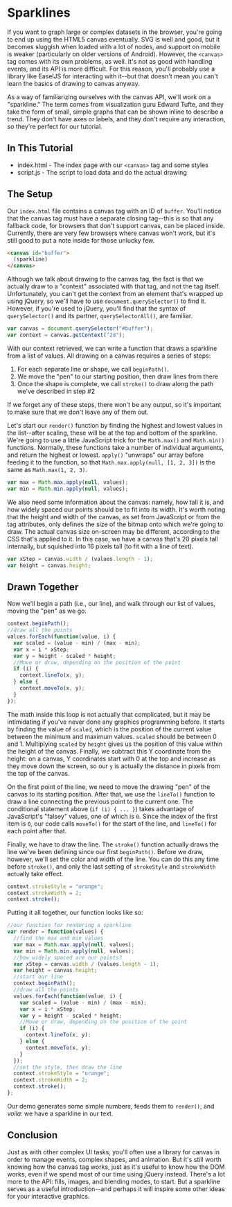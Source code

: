 Sparklines
==========

If you want to graph large or complex datasets in the browser, you're going to end up using the HTML5 canvas eventually. SVG is well and good, but it becomes sluggish when loaded with a lot of nodes, and support on mobile is weaker (particularly on older versions of Android). However, the `<canvas>` tag comes with its own problems, as well. It's not as good with handling events, and its API is more difficult. For this reason, you'll probably use a library like EaselJS for interacting with it--but that doesn't mean you can't learn the basics of drawing to canvas anyway.

As a way of familiarizing ourselves with the canvas API, we'll work on a "sparkline." The term comes from visualization guru Edward Tufte, and they take the form of small, simple graphs that can be shown inline to describe a trend. They don't have axes or labels, and they don't require any interaction, so they're perfect for our tutorial.

In This Tutorial
----------------

* index.html - The index page with our `<canvas>` tag and some styles
* script.js - The script to load data and do the actual drawing

The Setup
---------

Our `index.html` file contains a canvas tag with an ID of `buffer`. You'll notice that the canvas tag must have a separate closing tag--this is so that any fallback code, for browsers that don't support canvas, can be placed inside. Currently, there are very few browsers where canvas won't work, but it's still good to put a note inside for those unlucky few.

```html
<canvas id="buffer">
  (sparkline)
</canvas>
```

Although we talk about drawing to the canvas tag, the fact is that we actually draw to a "context" associated with that tag, and not the tag itself. Unfortunately, you can't get the context from an element that's wrapped up using jQuery, so we'll have to use `document.querySelector()` to find it. However, if you're used to jQuery, you'll find that the syntax of `querySelector()` and its partner, `querySelectorAll()`, are familiar.

```js
var canvas = document.querySelector("#buffer");
var context = canvas.getContext("2d");
```

With our context retrieved, we can write a function that draws a sparkline from a list of values. All drawing on a canvas requires a series of steps:

1. For each separate line or shape, we call `beginPath()`.
2. We move the "pen" to our starting position, then draw lines from there
3. Once the shape is complete, we call `stroke()` to draw along the path we've described in step #2

If we forget any of these steps, there won't be any output, so it's important to make sure that we don't leave any of them out. 

Let's start our `render()` function by finding the highest and lowest values in the list--after scaling, these will be at the top and bottom of the sparkline. We're going to use a little JavaScript trick for the `Math.max()` and `Math.min()` functions. Normally, these functions take a number of individual arguments, and return the highest or lowest. `apply()` "unwraps" our array before feeding it to the function, so that `Math.max.apply(null, [1, 2, 3])` is the same as `Math.max(1, 2, 3)`.

```js
var max = Math.max.apply(null, values);
var min = Math.min.apply(null, values);
```

We also need some information about the canvas: namely, how tall it is, and how widely spaced our points should be to fit into its width. It's worth noting that the height and width of the canvas, as set from JavaScript or from the tag attributes, only defines the size of the bitmap onto which we're going to draw. The actual canvas size on-screen may be different, according to the CSS that's applied to it. In this case, we have a canvas that's 20 pixels tall internally, but squished into 16 pixels tall (to fit with a line of text).

```js
var xStep = canvas.width / (values.length - 1);
var height = canvas.height;
```

Drawn Together
--------------

Now we'll begin a path (i.e., our line), and walk through our list of values, moving the "pen" as we go.

```js
context.beginPath();
//draw all the points
values.forEach(function(value, i) {
  var scaled = (value - min) / (max - min);
  var x = i * xStep;
  var y = height - scaled * height;
  //Move or draw, depending on the position of the point
  if (i) {
    context.lineTo(x, y);
  } else {
    context.moveTo(x, y);
  }
});
```

The math inside this loop is not actually that complicated, but it may be intimidating if you've never done any graphics programming before. It starts by finding the value of `scaled`, which is the position of the current value between the minimum and maximum values. `scaled` should be between 0 and 1. Multiplying `scaled` by `height` gives us the position of this value within the height of the canvas. Finally, we subtract this Y coordinate from the height: on a canvas, Y coordinates start with 0 at the top and increase as they move down the screen, so our `y` is actually the distance in pixels from the top of the canvas.

On the first point of the line, we need to move the drawing "pen" of the canvas to its starting position. After that, we use the `lineTo()` function to draw a line connecting the previous point to the current one. The conditional statement above (`if (i) { ... }`) takes advantage of JavaScript's "falsey" values, one of which is `0`. Since the index of the first item is `0`, our code calls `moveTo()` for the start of the line, and `lineTo()` for each point after that.

Finally, we have to draw the line. The `stroke()` function actually draws the line we've been defining since our first `beginPath()`. Before we draw, however, we'll set the color and width of the line. You can do this any time before `stroke()`, and only the last setting of `strokeStyle` and `strokeWidth` actually take effect.

```js
context.strokeStyle = "orange";
context.strokeWidth = 2;
context.stroke();
```

Putting it all together, our function looks like so:

```js
//our function for rendering a sparkline
var render = function(values) {
  //find the max and min values
  var max = Math.max.apply(null, values);
  var min = Math.min.apply(null, values);
  //how widely spaced are our points?
  var xStep = canvas.width / (values.length - 1);
  var height = canvas.height;
  //start our line
  context.beginPath();
  //draw all the points
  values.forEach(function(value, i) {
    var scaled = (value - min) / (max - min);
    var x = i * xStep;
    var y = height - scaled * height;
    //Move or draw, depending on the position of the point
    if (i) {
      context.lineTo(x, y);
    } else {
      context.moveTo(x, y);
    }
  });
  //set the style, then draw the line
  context.strokeStyle = "orange";
  context.strokeWidth = 2;
  context.stroke();
};
```

Our demo generates some simple numbers, feeds them to `render()`, and *voila*: we have a sparkline in our text.

Conclusion
----------

Just as with other complex UI tasks, you'll often use a library for canvas in order to manage events, complex shapes, and animation. But it's still worth knowing how the canvas tag works, just as it's useful to know how the DOM works, even if we spend most of our time using jQuery instead. There's a lot more to the API: fills, images, and blending modes, to start. But a sparkline serves as a useful introduction--and perhaps it will inspire some other ideas for your interactive graphics.